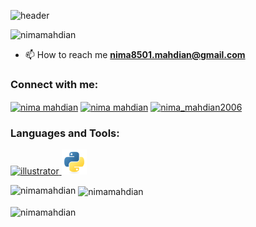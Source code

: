 ![header](https://capsule-render.vercel.app/api?type=waving&height=300&color=gradient&text=Hi%20I'm%20Nima%20mahdian%20-nl-Generative%20AI%20Engineer&fontAlign=22&fontSize=33&fontAlignY=18&animation=twinkling&textBg=false&descAlign=0&descAlignY=0&reversal=false)


<p align="left"> <img src="https://komarev.com/ghpvc/?username=nimamahdian&label=Profile%20views&color=0e75b6&style=flat" alt="nimamahdian" /> </p>

- 📫 How to reach me **nima8501.mahdian@gmail.com**

<h3 align="left">Connect with me:</h3>
<p align="left">
<a href="https://linkedin.com/in/nima mahdian" target="blank"><img align="center" src="https://raw.githubusercontent.com/rahuldkjain/github-profile-readme-generator/master/src/images/icons/Social/linked-in-alt.svg" alt="nima mahdian" height="30" width="40" /></a>
<a href="https://fb.com/nima mahdian" target="blank"><img align="center" src="https://raw.githubusercontent.com/rahuldkjain/github-profile-readme-generator/master/src/images/icons/Social/facebook.svg" alt="nima mahdian" height="30" width="40" /></a>
<a href="https://instagram.com/nima_mahdian2006" target="blank"><img align="center" src="https://raw.githubusercontent.com/rahuldkjain/github-profile-readme-generator/master/src/images/icons/Social/instagram.svg" alt="nima_mahdian2006" height="30" width="40" /></a>
</p>

<h3 align="left">Languages and Tools:</h3>
<p align="left"> <a href="https://www.adobe.com/in/products/illustrator.html" target="_blank" rel="noreferrer"> <img src="https://www.vectorlogo.zone/logos/adobe_illustrator/adobe_illustrator-icon.svg" alt="illustrator" width="40" height="40"/> </a> <a href="https://www.python.org" target="_blank" rel="noreferrer"> <img src="https://raw.githubusercontent.com/devicons/devicon/master/icons/python/python-original.svg" alt="python" width="40" height="40"/> </a> </p>

<p><img align="left" src="https://github-readme-stats.vercel.app/api/top-langs?username=nimamahdian&show_icons=true&locale=en&layout=compact" alt="nimamahdian" /></p>

<p>&nbsp;<img align="center" src="https://github-readme-stats.vercel.app/api?username=nimamahdian&show_icons=true&locale=en" alt="nimamahdian" /></p>

<p><img align="center" src="https://github-readme-streak-stats.herokuapp.com/?user=nimamahdian&" alt="nimamahdian" /></p>

